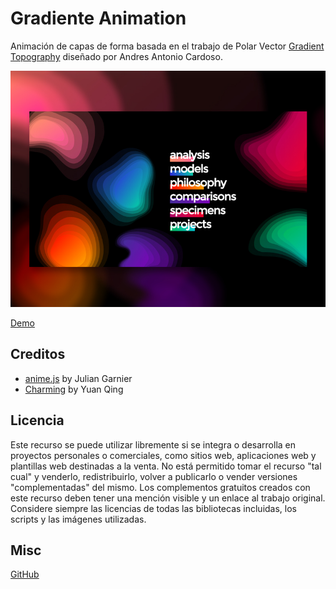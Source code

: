 # Gradiente Animation

Animación de capas de forma basada en el trabajo de Polar Vector [Gradient Topography](https://polarvectors.com/shop/textures/gradient-topography/) diseñado por Andres Antonio Cardoso.

<img src="img/gradiente01.jpg" alt="Descripción de la imagen">


[Demo](http://github.com/zerhocool/)


## Creditos

- [anime.js](http://animejs.com/) by Julian Garnier
- [Charming](https://github.com/yuanqing/charming) by Yuan Qing

## Licencia
Este recurso se puede utilizar libremente si se integra o desarrolla en proyectos personales o comerciales, como sitios web, aplicaciones web y plantillas web destinadas a la venta. No está permitido tomar el recurso "tal cual" y venderlo, redistribuirlo, volver a publicarlo o vender versiones "complementadas" del mismo. Los complementos gratuitos creados con este recurso deben tener una mención visible y un enlace al trabajo original. Considere siempre las licencias de todas las bibliotecas incluidas, los scripts y las imágenes utilizadas.

## Misc

[GitHub](https://github.com/zerhocool)







